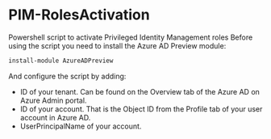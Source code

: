 # PIM-RolesActivation
Powershell script to activate Privileged Identity Management roles
Before using the script you need to install the Azure AD Preview module:

```powershell
install-module AzureADPreview
```

And configure the script by adding:
* ID of your tenant. Can be found on the Overview tab of the Azure AD on Azure Admin portal.
* ID of your account. That is the Object ID from the Profile tab of your user account in Azure AD.
* UserPrincipalName of your account.
